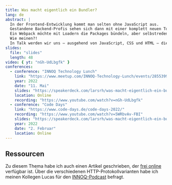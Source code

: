 ```yaml
---
title: Was macht eigentlich ein Bundler?
lang: de
abstract: |
  In der Frontend-Entwicklung kommt man selten ohne JavaScript aus.
  Gestandene Backend-Profis sehen sich dann mit einer komplett neuen Toolchain konfrontiert, die vor unbekannten Fachbegriffen nur so strotzt.
  Ein Webpack möchte mit Loadern die Packages bündeln, aber selbstredend mit aktiviertem Babel-Support, damit man auch zu ES6 transpilieren kann.
  Wie meinen?!
  In Talk werden wir uns – ausgehend von JavaScript, CSS und HTML – die Aufgaben einer Frontend-Toolchain ansehen und deren Strategien, wie sie ein performantes Resultat erzeugen.
slides:
  file: "slides"
  length: 48
video: { yt: "nGh-UdLbgfk" }
conferences:
  - conference: "INNOQ Technology Lunch"
    link: "https://www.meetup.com/INNOQ-Technology-Lunch/events/285539947"
    year: 2022
    date: "11. Mai"
    slides: "https://speakerdeck.com/larsrh/was-macht-eigentlich-ein-bundler"
    location: Online
    recording: "https://www.youtube.com/watch?v=nGh-UdLbgfk"
  - conference: "Code Days"
    link: "https://www.code-days.de/code-days-2022/"
    recording: "https://www.youtube.com/watch?v=5WRbvAv-FBI"
    slides: "https://speakerdeck.com/larsrh/was-macht-eigentlich-ein-bundler"
    year: 2022
    date: "2. Februar"
    location: Online
---
```


## Ressourcen

Zu diesem Thema habe ich auch einen Artikel geschrieben, der [frei online](https://www.informatik-aktuell.de/entwicklung/programmiersprachen/was-macht-eigentlich-ein-bundler.html) verfügbar ist.
Über die verschiedenen HTTP-Protokollvarianten habe ich meinen Kollegen Lucas für den [INNOQ-Podcast](https://www.innoq.com/de/podcast/101-switching-protocols/) befragt.
